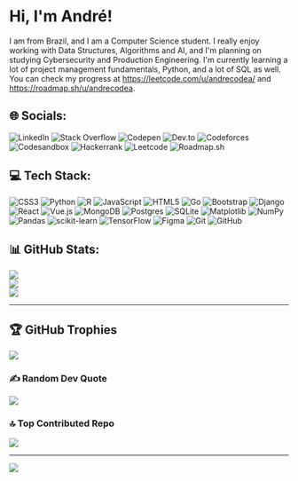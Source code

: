 # Hi, I'm André!

I am from Brazil, and I am a Computer Science student. I really enjoy working with Data Structures, Algorithms and AI, and I'm planning on studying Cybersecurity and Production Engineering. I'm currently learning a lot of project management fundamentals, Python, and a lot of SQL as well. You can check my progress at https://leetcode.com/u/andrecodea/ and https://roadmap.sh/u/andrecodea.

## 🌐 Socials:
![LinkedIn](https://img.shields.io/badge/LinkedIn-%230570a8?style=for-the-badge&logo=LinkedIn&logoColor=white&logoSize=auto&link=https%3A%2F%2Fwww.linkedin.com%2Fin%2Fandrecodea%2F) ![Stack Overflow](https://img.shields.io/badge/Stack%20Overflow-%23f27b21?style=for-the-badge&logo=Stack%20Overflow&logoColor=white&logoSize=auto&link=https%3A%2F%2Fstackoverflow.com%2Fusers%2F25626566%2Fandr%25c3%25a9-codea) ![Codepen](https://img.shields.io/badge/Codepen-%23141516?style=for-the-badge&logo=Codepen&logoSize=auto&link=https%3A%2F%2Fcodepen.io%2Fandrecodea) ![Dev.to](https://img.shields.io/badge/Dev.to-%23141516?style=for-the-badge&logo=dev.to&logoSize=auto&link=https%3A%2F%2Fdev.to%2Fandrecodea) ![Codeforces](https://img.shields.io/badge/Codeforces-%23141516?style=for-the-badge&logo=Codeforces&logoSize=auto&link=https%3A%2F%2Fcodeforces.com%2Fprofile%2Fandrecodea) ![Codesandbox](https://img.shields.io/badge/Code%20Sandbox-%23141516?style=for-the-badge&logo=Codesandbox&logoSize=auto&link=https%3A%2F%2Fcodesandbox.io%2Fu%2Fandrecodea) ![Hackerrank](https://img.shields.io/badge/Hacker%20Rank-%230b1018?style=for-the-badge&logo=Hackerrank&logoColor=white&logoSize=auto&link=https%3A%2F%2Fwww.hackerrank.com%2Fprofile%2Fandrecodea) ![Leetcode](https://img.shields.io/badge/Leetcode-%23141516?style=for-the-badge&logo=Leetcode&logoSize=auto&link=https%3A%2F%2Fleetcode.com%2Fu%2Fandrecodea%2F) ![Roadmap.sh](https://img.shields.io/badge/Roadmap.sh-%230f172a?style=for-the-badge&logo=roadmap.sh&logoSize=auto&link=https%3A%2F%2Froadmap.sh%2Faccount%2Fupdate-profile)


## 💻 Tech Stack:
![CSS3](https://img.shields.io/badge/css3-%231572B6.svg?style=for-the-badge&logo=css3&logoColor=white) ![Python](https://img.shields.io/badge/python-3670A0?style=for-the-badge&logo=python&logoColor=ffdd54) ![R](https://img.shields.io/badge/r-%23276DC3.svg?style=for-the-badge&logo=r&logoColor=white) ![JavaScript](https://img.shields.io/badge/javascript-%23323330.svg?style=for-the-badge&logo=javascript&logoColor=%23F7DF1E) ![HTML5](https://img.shields.io/badge/html5-%23E34F26.svg?style=for-the-badge&logo=html5&logoColor=white) ![Go](https://img.shields.io/badge/go-%2300ADD8.svg?style=for-the-badge&logo=go&logoColor=white) ![Bootstrap](https://img.shields.io/badge/bootstrap-%238511FA.svg?style=for-the-badge&logo=bootstrap&logoColor=white) ![Django](https://img.shields.io/badge/django-%23092E20.svg?style=for-the-badge&logo=django&logoColor=white) ![React](https://img.shields.io/badge/react-%2320232a.svg?style=for-the-badge&logo=react&logoColor=%2361DAFB) ![Vue.js](https://img.shields.io/badge/vue.js-%2335495e.svg?style=for-the-badge&logo=vuedotjs&logoColor=%234FC08D) ![MongoDB](https://img.shields.io/badge/MongoDB-%234ea94b.svg?style=for-the-badge&logo=mongodb&logoColor=white) ![Postgres](https://img.shields.io/badge/postgres-%23316192.svg?style=for-the-badge&logo=postgresql&logoColor=white) ![SQLite](https://img.shields.io/badge/sqlite-%2307405e.svg?style=for-the-badge&logo=sqlite&logoColor=white) ![Matplotlib](https://img.shields.io/badge/Matplotlib-%23ffffff.svg?style=for-the-badge&logo=Matplotlib&logoColor=black) ![NumPy](https://img.shields.io/badge/numpy-%23013243.svg?style=for-the-badge&logo=numpy&logoColor=white) ![Pandas](https://img.shields.io/badge/pandas-%23150458.svg?style=for-the-badge&logo=pandas&logoColor=white) ![scikit-learn](https://img.shields.io/badge/scikit--learn-%23F7931E.svg?style=for-the-badge&logo=scikit-learn&logoColor=white) ![TensorFlow](https://img.shields.io/badge/TensorFlow-%23FF6F00.svg?style=for-the-badge&logo=TensorFlow&logoColor=white) ![Figma](https://img.shields.io/badge/figma-%23F24E1E.svg?style=for-the-badge&logo=figma&logoColor=white) ![Git](https://img.shields.io/badge/git-%23F05033.svg?style=for-the-badge&logo=git&logoColor=white) ![GitHub](https://img.shields.io/badge/github-%23121011.svg?style=for-the-badge&logo=github&logoColor=white)

## 📊 GitHub Stats:
![](https://github-readme-stats.vercel.app/api?username=andrecodea&theme=dark&hide_border=false&include_all_commits=false&count_private=false)<br/>
![](https://github-readme-streak-stats.herokuapp.com/?user=andrecodea&theme=dark&hide_border=false)<br/>
![](https://github-readme-stats.vercel.app/api/top-langs/?username=andrecodea&theme=dark&hide_border=false&include_all_commits=false&count_private=false&layout=compact)

---
<!-- Proudly created with GPRM ( https://gprm.itsvg.in ) -->
## 🏆 GitHub Trophies
![](https://github-profile-trophy.vercel.app/?username=andrecodea&theme=radical&no-frame=false&no-bg=false&margin-w=4)

### ✍️ Random Dev Quote
![](https://quotes-github-readme.vercel.app/api?type=horizontal&theme=gruvbox)

### 🔝 Top Contributed Repo
![](https://github-contributor-stats.vercel.app/api?username=andrecodea&limit=5&theme=dark&combine_all_yearly_contributions=true)

---
[![](https://visitcount.itsvg.in/api?id=andrecodea&icon=0&color=0)](https://visitcount.itsvg.in)

<!-- Proudly created with GPRM ( https://gprm.itsvg.in ) -->

